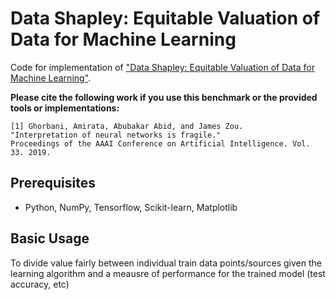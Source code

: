 Data Shapley: Equitable Valuation of Data for Machine Learning
=====================================

Code for implementation of  ["Data Shapley: Equitable Valuation of Data for Machine Learning"](https://arxiv.org/pdf/1904.02868.pdf).

**Please cite the following work if you use this benchmark or the provided tools or implementations:**

    [1] Ghorbani, Amirata, Abubakar Abid, and James Zou. 
    "Interpretation of neural networks is fragile." 
    Proceedings of the AAAI Conference on Artificial Intelligence. Vol. 33. 2019.

## Prerequisites

- Python, NumPy, Tensorflow, Scikit-learn, Matplotlib

## Basic Usage

To divide value fairly between individual train data points/sources given the learning algorithm and a meausre of performance for the trained model (test accuracy, etc)
